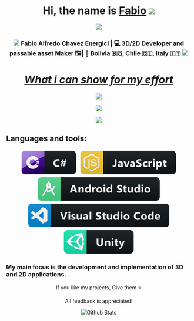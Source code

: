 <div align="center">
  <h1>Hi, the name is <a href="https://github.com/theenergici">Fabio</a> <img src="https://giphy.com/media/smoke-weed-420-ifSoGhJyBWi7Hg7fny/giphy.gif" width="25px"> </h1>
  
  <img src="https://pronoun.cyou/x/y?subject=He&object=Him&height=20"> 
</div>
<p align='center'>
   <!--<a href="https://www.linkedin.com/in/hemant-j-85518a195/"><img height="30" src="https://raw.githubusercontent.com/8bithemant/8bithemant/master/linkedin.png?raw=true"></a>&nbsp;&nbsp;
<a href="https://twitter.com/8bithemant"><img height="30" src="https://raw.githubusercontent.com/8bithemant/8bithemant/master/twitter.png?raw=true"></a>&nbsp;&nbsp;
<a href="https://dev.to/hemant"><img height="30" src="https://raw.githubusercontent.com/8bithemant/8bithemant/master/devto.png?raw=true"></a>&nbsp;&nbsp;
<a href="https://www.facebook.com/trinnwin"><img height="30" src="https://raw.githubusercontent.com/8bithemant/8bithemant/master/spotify.png?raw=true"></a>&nbsp;&nbsp;
 <a href="https://www.coffee.com/hemant"><img height="30" src="https://raw.githubusercontent.com/8bithemant/8bithemant/master/coffee.jpg?raw=true"></a>&nbsp;&nbsp;
 </p>-->
  
  <div align="center">
<h3><img src="https://media.giphy.com/media/WUlplcMpOCEmTGBtBW/giphy.gif" width="30">  Fabio Alfredo Chavez Energici | 💻  3D/2D Developer and passable asset Maker 🖼️| 🦙 Bolivia 🇧🇴, Chile 🇨🇱, Italy 🇮🇹 <img src="https://media.giphy.com/media/WUlplcMpOCEmTGBtBW/giphy.gif" width="30"></h3>
</div>
<div>
<p align="center">
  <h1 align="center"><i><u>What i can show for my effort</u></i></h1>
  </p>
  <p align="center">
  <img align="center" src="https://github-readme-stats.vercel.app/api?username=theenergici&count_private=true&show_icons=true&theme=codeSTACKr"/>
  </p>
</div>
<div>

 <p align="center"> 
  <a href="https://wakatime.com/@theEnergici"><img align="center" src="https://github-readme-stats.vercel.app/api/wakatime?username=theEnergici&theme=codeSTACKr"/></a>
  </p>
 </div>
<div>
  <p align="center">
  <img align="center" src="https://github-readme-stats.vercel.app/api/top-langs/?username=theEnergici&langs_count=8&theme=codeSTACKr"/>
</p>
  </div>
  
## Languages and tools:
<p align="center">
<img src="https://raw.githubusercontent.com/8bithemant/8bithemant/master/svg/dev/languages/csharp.svg" alt="csharp" style="vertical-align:top; margin:4px">
<img src="https://raw.githubusercontent.com/8bithemant/8bithemant/master/svg/dev/languages/js.svg" alt="js" style="vertical-align:top; margin:4px">
<img src="https://github.com/MikeCodesDotNET/ColoredBadges/blob/master/svg/dev/tools/android_studio.svg" alt="androidStudio" style="vertical-align:top; margin:4px">
<img src="https://raw.githubusercontent.com/8bithemant/8bithemant/master/svg/dev/tools/visualstudio_code.svg" alt="vsCode" style="vertical-align:top; margin:4px">
<img src="https://github.com/MikeCodesDotNET/ColoredBadges/blob/master/svg/dev/frameworks/unity.svg" alt="unity" style="vertical-align:top; margin:4px">
</p>

### My main focus is the development and implementation of 3D and 2D applications.

<p align="center"> If you like my projects, Give them ⭐</p>
  <p align="center">All feedback is appreciated!</p>
</p>



<p align="center">
        <img src="https://raw.githubusercontent.com/mayhemantt/mayhemantt/Update/svg/Bottom.svg" alt="Github Stats" />
</p>
<!--
**theenergici/theenergici** is a ✨ _special_ ✨ repository because its `README.md` (this file) appears on your GitHub profile.

Here are some ideas to get you started:

- 🔭 I’m currently working on ...
- 🌱 I’m currently learning ...
- 👯 I’m looking to collaborate on ...
- 🤔 I’m looking for help with ...
- 💬 Ask me about ...
- 📫 How to reach me: ...
- 😄 Pronouns: ...
- ⚡ Fun fact: ...
-->
